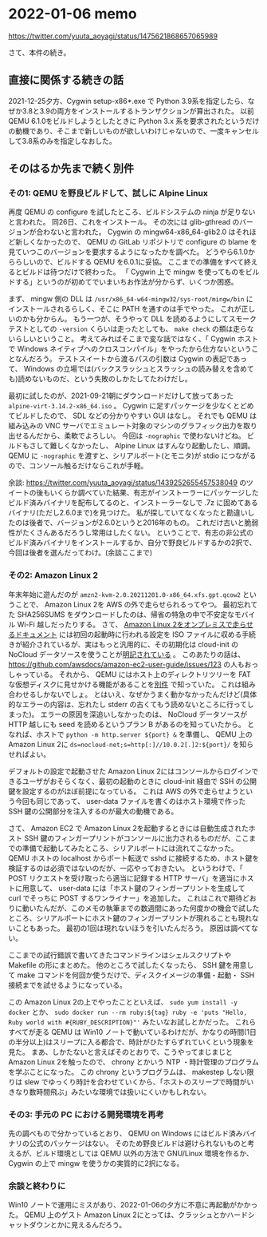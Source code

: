 # 2022-01-06 memo

https://twitter.com/yuuta_aoyagi/status/1475621868657065989

さて、本件の続き。

## 直接に関係する続きの話

2021-12-25夕方、Cygwin setup-x86\*.exe で Python 3.9系を指定したら、なぜか3.8と3.9の両方をインストールするトランザクションが算出された。
以前 QEMU 6.1.0をビルドしようとしたときに Python 3.x 系を要求されたというだけの動機であり、そこまで新しいものが欲しいわけじゃないので、一度キャンセルして3.8系のみを指定しなおした。

## そのはるか先まで続く別件

### その1: QEMU を野良ビルドして、試しに Alpine Linux

再度 QEMU の configure を試したところ、ビルドシステムの ninja が足りないと言われた。
同26日、これをインストール。
その次には glib-gthread のバージョンが合わないと言われた。
Cygwin の mingw64-x86\_64-glib2.0 はそれほど新しくなかったので、 QEMU の GitLab リポジトリで configure の blame を見ていつこのバージョンを要求するようになったかを調べた。
どうやら6.1.0かららしいので、ビルドする QEMU を6.0.1に妥協。
ここまでの準備をすべて終えるとビルドは待つだけで終わった。
「 Cygwin 上で mingw を使ってものをビルドする」というのが初めてでいまいちお作法が分からず、いくつか困惑。

まず、 mingw 側の DLL は `/usr/x86_64-w64-mingw32/sys-root/mingw/bin` にインストールされるらしく、そこに PATH を通すのは手でやった。
これが正しいのかも分からん。
もう一つが、そうやって DLL を読めるようにしてスモークテストとしての `-version` くらいは走ったとしても、 `make check` の類は走らないらしいということ。
考えてみればそこまで変な話ではなく、「 Cygwin ホストで Windows ネイティブへのクロスコンパイル」をやったから仕方ないということなんだろう。
テストスイートから渡るパスの引数は Cygwin の表記であって、 Windows の立場では(バックスラッシュとスラッシュの読み替えを含めても)読めないものだ、という失敗のしかたしてたわけだし。

最初に試したのが、2021-09-21朝にダウンロードだけして放ってあった `alpine-virt-3.14.2-x86_64.iso` 。
Cygwin に足すパッケージを少なくとどめてビルドしたので、 SDL などの分かりやすい GUI はなし。
それでも QEMU は組み込みの VNC サーバでエミュレート対象のマシンのグラフィック出力を取り出せるんだから、柔軟でよろしい。
今回は `-nographic` で使わないけどね。
ビルドもさして難しくなかったし、 Alpine Linux はすんなり起動したし、順調。
QEMU に `-nographic` を渡すと、シリアルポート(とモニタ)が stdio につながるので、コンソール触るだけならこれが手軽。

余談: https://twitter.com/yuuta_aoyagi/status/1439252655457538049 のツイートの後もいくらか調べていた結果、有志がインストーラーにパッケージしたビルド済みバイナリを配布してるのと、インストーラーなしで .7z に固めてあるバイナリ(ただし2.6.0まで)を見つけた。
私が探していてなくなったと勘違いしたのは後者で、バージョンが2.6.0というと2016年のもの。
これだけ古いと脆弱性がたくさんあるだろうし常用はしたくない。
ということで、有志の非公式のビルド済みバイナリをインストールするか、自分で野良ビルドするかの2択で、今回は後者を選んだってわけ。(余談ここまで)

### その2: Amazon Linux 2

年末年始に遊んだのが `amzn2-kvm-2.0.20211201.0-x86_64.xfs.gpt.qcow2` ということで、 Amazon Linux 2を AWS の外で走らせられるってやつ。
最初忘れてた SHA256SUMS をダウンロードしたのは、帰省の特急の中で不安定なモバイル Wi-Fi 越しだったりする。
さて、 [Amazon Linux 2をオンプレミスで走らせるドキュメント](https://docs.aws.amazon.com/ja_jp/AWSEC2/latest/UserGuide/amazon-linux-2-virtual-machine.html) には初回の起動時に行われる設定を ISO ファイルに収める手続きが紹介されているが、実はもっと汎用的に、その初期化は cloud-init の NoCloud データソースを使うことが[明記されている](https://cdn.amazonlinux.com/os-images/2.0.20211201.0/README.cloud-init) 。
このあたりの話は、 https://github.com/awsdocs/amazon-ec2-user-guide/issues/123 の人もおっしゃっている。
それから、 QEMU にはホスト上のディレクトリツリーを FAT な仮想ディスクに見せかける機能があることを[別件](https://knowledge.sakura.ad.jp/23597/) で知っていた。
これは組み合わせるしかないでしょ。
とはいえ、なぜかうまく動かなかったんだけど(具体的なエラーの内容は、忘れたし stderr の古くてもう読めないところに行ってしまった)。
エラーの原因を深追いしなかったのは、 NoCloud データソースが HTTP 越しにも seed を読めるというプラン B があるのを知っていたから。
となれば、ホストで `python -m http.server ${port} &` を準備し、 QEMU 上の Amazon Linux 2に `ds=nocloud-net;s=http[:]//10.0.2[.]2:${port}/` を知らせればよい。

デフォルトの設定で起動させた Amazon Linux 2にはコンソールからログインできるユーザがおそらくなく、最初の起動のときに cloud-init 経由で SSH の公開鍵を設定するのがほぼ前提になっている。
これは AWS の外で走らせようという今回も同じであって、 user-data ファイルを書くのはホスト環境で作った SSH 鍵の公開部分を注入するのが最大の動機である。

さて、 Amazon EC2 で Amazon Linux 2を起動するときには自動生成されたホスト SSH 鍵のフィンガープリントがコンソールに出力されるものだが、ここまでの準備で起動してみたところ、シリアルポートには流れてこなかった。
QEMU ホストの localhost からポート転送で sshd に接続するため、ホスト鍵を検証するのは必須ではないのだが、一応やっておきたい。
というわけで、「 POST リクエストを受け取ったら適当に記録する HTTP サーバ」を適当にホストに用意して、 user-data には「ホスト鍵のフィンガープリントを生成して curl でそっちに POST するワンライナー」を追加した。
これはこれで期待どおりに動いたんだが、このメモの執筆までの数週間にあった何度かの機会で試したところ、シリアルポートにホスト鍵のフィンガープリントが現れることも現れないこともあった。
最初の1回は現れないほうを引いたんだろう。
原因は調べてない。

ここまでの試行錯誤で書いてきたコマンドラインはシェルスクリプトや Makefile の形にまとめた。
他のところで試したくなったら、 SSH 鍵を用意して make コマンドを何回か使うだけで、ディスクイメージの準備・起動・ SSH 接続までを試せるようになっている。

この Amazon Linux 2の上でやったことといえば、 `sudo yum install -y docker` とか、 `sudo docker run --rm ruby:${tag} ruby -e 'puts "Hello, Ruby world with #{RUBY_DESCRIPTION}"'` みたいなお試しとかだった。
これらすべてが走る QEMU は Win10 ノートで動いているわけだが、かなりの時間(1日の半分以上)はスリープに入る都合で、時計がひたすらずれていくという現象を見た。
まあ、しかたないと言えばそのとおりで、こうやってまじまじと Amazon Linux 2を触ったので、 chrony とかいう NTP ・時計管理のプログラムを学ぶことになった。
この chrony というプログラムは、 makestep しない限りは slew でゆっくり時計を合わせていくから、「ホストのスリープで時間がいきなり数時間飛ぶ」みたいな環境では扱いにくいかもしれない。

### その3: 手元の PC における開発環境を再考

先の調べもので分かっているとおり、 QEMU on Windows にはビルド済みバイナリの公式のパッケージはない。
そのため野良ビルドは避けられないものと考えるが、ビルド環境としては QEMU 以外の方法で GNU/Linux 環境を作るか、 Cygwin の上で mingw を使うかの実質的に2択になる。

### 余談と終わりに

Win10 ノートで運用にミスがあり、2022-01-06の夕方に不意に再起動がかかった。
QEMU 上のゲスト Amazon Linux 2にとっては、クラッシュとかハードシャットダウンとかに見えるんだろう。
